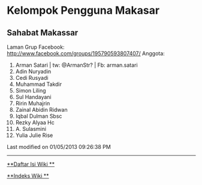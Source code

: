 # Kelompok Pengguna  Makasar

## Sahabat  Makassar
Laman Grup Facebook: ​http://www.facebook.com/groups/195790593807407/
Anggota:
   1. Arman Satari | tw: @ArmanStr? | Fb: arman.satari
   2. Adin Nuryadin
   3. Cedi Rusyadi
   4. Muhammad Takdir
   5. Simon Liling
   6. Sul Handayani
   7. Ririn Muhajrin
   8. Zainal Abidin Ridwan
   9. Iqbal Dulman Sbsc
  10. Rezky Alyaa Hc
  11. A. Sulasmini
  12. Yulia Julie Rise

Last modified on 01/05/2013 09:26:38 PM


---
[**Daftar Isi Wiki **](/wiki/DaftarIsi/index.html)
 
[**Indeks Wiki **](/wiki/Indeks.html)
